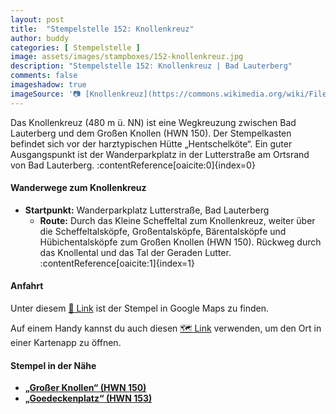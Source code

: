 ```yaml
---
layout: post
title:  "Stempelstelle 152: Knollenkreuz"
author: buddy
categories: [ Stempelstelle ]
image: assets/images/stampboxes/152-knollenkreuz.jpg
description: "Stempelstelle 152: Knollenkreuz | Bad Lauterberg"
comments: false
imageshadow: true
imageSource: '📷 [Knollenkreuz](https://commons.wikimedia.org/wiki/File:Knollenkreuz.jpg) von <a href="//commons.wikimedia.org/wiki/User:B.Thomas95" title="User:B.Thomas95">Thomas Binder</a> unter Lizenz [CC BY-SA 4.0](https://creativecommons.org/licenses/by-sa/4.0)'
---
```


Das Knollenkreuz (480 m ü. NN) ist eine Wegkreuzung zwischen Bad Lauterberg und dem Großen Knollen (HWN 150). Der Stempelkasten befindet sich vor der harztypischen Hütte „Hentschelköte“. Ein guter Ausgangspunkt ist der Wanderparkplatz in der Lutterstraße am Ortsrand von Bad Lauterberg. :contentReference[oaicite:0]{index=0}

#### Wanderwege zum Knollenkreuz

- **Startpunkt:** Wanderparkplatz Lutterstraße, Bad Lauterberg
  - **Route:** Durch das Kleine Scheffeltal zum Knollenkreuz, weiter über die Scheffeltalsköpfe, Großentalsköpfe, Bärentalsköpfe und Hübichentalsköpfe zum Großen Knollen (HWN 150). Rückweg durch das Knollental und das Tal der Geraden Lutter. :contentReference[oaicite:1]{index=1}

#### Anfahrt

Unter diesem [📍 Link](https://www.google.com/maps/dir/?api=1&origin=&destination=51.64342%2C%2010.44260) ist der Stempel in Google Maps zu finden.

<div class="android-only">
  Auf einem Handy kannst du auch diesen 
  <a href="geo:51.64342,10.44260">🗺️ Link</a> 
  verwenden, um den Ort in einer Kartenapp zu öffnen.
  <p></p>
</div>

#### Stempel in der Nähe

- [**„Großer Knollen“ (HWN 150)**](/stempelstelle-150-grosser-knollen)
- [**„Goedeckenplatz“ (HWN 153)**](/stempelstelle-153-goedeckenplatz)
